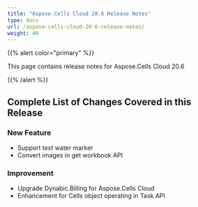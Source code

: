 ```yaml
---
title: "Aspose.Cells Cloud 20.6 Release Notes"
type: docs
url: /aspose-cells-cloud-20-6-release-notes/
weight: 40
---
```


{{% alert color="primary" %}} 

This page contains release notes for Aspose.Cells Cloud 20.6

{{% /alert %}} 
## **Complete List of Changes Covered in this Release**
### **New Feature**
- Support text water marker
- Convert images in get workbook API
### **Improvement**
- Upgrade Dynabic.Billing for Aspose.Cells Cloud
- Enhancement for Cells object operating in Task API




